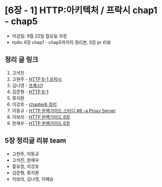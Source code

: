 # [6장 - 1] HTTP:아키텍처 / 프락시 chap1 - chap5

- 마감일: 9월 22일 월요일 자정
- todo: 6장 chap1 - chap5까지의 정리본, 5장 pr 리뷰

## 정리 글 링크

1. 고석진
2. 고현주 - [HTTP 6-1 프락시](https://dev-junior.tistory.com/10)
3. 김나영 - [프록시1](https://feel5ny.github.io/2019/09/22/HTTP_006/)
4. 김준형 - [HTTP 6-1](https://junjangsee.github.io/2019/09/22/network/network-06/)
5. 류지환
6. 이강호 - [chapter6 정리](https://www.notion.so/Chapter-6-f3805c1d43b54c11b9a03c8782b273fb)
7. 이동규 - [HTTP 완벽가이드 스터디 #6 -a Proxy Server](https://brainbackdoor.tistory.com/128)
8. 이보라 - [HTTP 완벽가이드 6장](./chap6_이보라.md)
9. 한재우 - [HTTP 완벽가이드 6장](https://bebiangel.github.io/2019/09/22/http-guide-chap6/)

## 5장 정리글 리뷰 team

- 고현주, 이동규
- 고석진, 한재우
- 홍유정, 이강호
- 김준형, 류지환
- 이보라, 김나영, 이혜승
